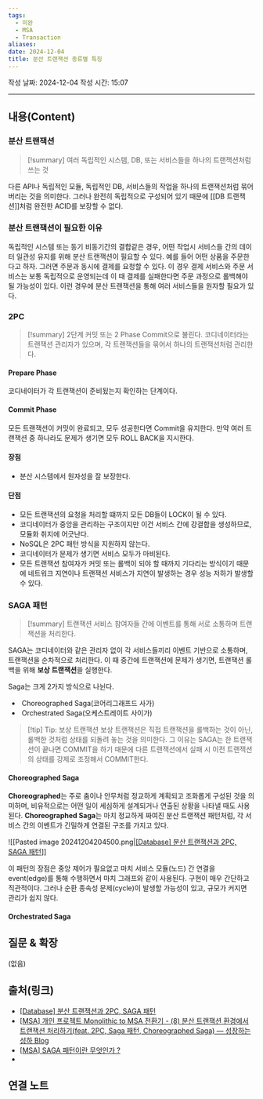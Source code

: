 ```yaml
---
tags:
  - 미완
  - MSA
  - Transaction
aliases: 
date: 2024-12-04
title: 분산 트랜잭션 종류별 특징
---
```

작성 날짜: 2024-12-04
작성 시간: 15:07


----
## 내용(Content)

### 분산 트랜잭션

>[!summary]
>여러 독립적인 시스템, DB, 또는 서비스들을 하나의 트랜잭션처럼 쓰는 것

다른 API나 독립적인 모듈, 독립적인 DB, 서비스들의 작업을 하나의 트랜잭션처럼 묶어버리는 것을 의미한다. 그러나 완전히 독립적으로 구성되어 있기 때문에 [[DB 트랜잭션]]처럼 완전한 ACID를 보장할 수 없다.

### 분산 트랜잭션이 필요한 이유

독립적인 시스템 또는 동기 비동기간의 결합같은 경우, 어떤 작업시 서비스들 간의 데이터 일관성 유지를 위해 분산 트랜잭션이 필요할 수 있다. 예를 들어 어떤 상품을 주문한다고 하자. 그러면 주문과 동시에 결제를 요청할 수 있다. 이 경우 결제 서비스와 주문 서비스는 보통 독립적으로 운영되는데 이 때 결제를 실패한다면 주문 과정으로 롤백해야 될 가능성이 있다. 이런 경우에 분산 트랜잭션을 통해 여러 서비스들을 원자할 필요가 있다.

### 2PC

>[!summary]
>2단계 커밋 또는 2 Phase Commit으로 불린다. 코디네이터라는 트랜잭션 관리자가 있으며, 각 트랜잭션들을 묶어서 하나의 트랜잭션처럼 관리한다.


#### Prepare Phase

코디네이터가 각 트랜잭션이 준비됬는지 확인하는 단계이다.


#### Commit Phase

모든 트랜잭션이 커밋이 완료되고, 모두 성공한다면 Commit을 유지한다. 만약 여러 트랜잭션 중 하나라도 문제가 생기면 모두 ROLL BACK을 지시한다.

#### 장점

- 분산 시스템에서 원자성을 잘 보장한다.

####  단점

- 모든 트랜잭션의 요청을 처리할 떄까지 모든 DB들이 LOCK이 될 수 있다.
- 코디네이터가 중앙을 관리하는 구조이지만 이건 서비스 간에 강결합을 생성하므로, 모듈화 취지에 어긋난다.
- NoSQL은 2PC 패턴 방식을 지원하지 않는다.
- 코디네이터가 문제가 생기면 서비스 모두가 마비된다.
- 모든 트랜잭션 참여자가 커밋 또는 롤백이 되야 할 때까지 기다리는 방식이기 때문에 네트워크 지연이나 트랜잭션 서비스가 지연이 발생하는 경우 성능 저하가 발생할 수 있다.

### SAGA 패턴

>[!summary]
>트랜잭션 서비스 참여자들 간에 이벤트를 통해 서로 소통하며 트랜잭션을 처리한다.

SAGA는 코디네이터와 같은 관리자 없이 각 서비스들끼리 이벤트 기반으로 소통하며, 트랜잭션을 순차적으로 처리한다. 이 때 중간에 트랜잭션에 문제가 생기면, 트랜잭션 롤백을 위해 **보상 트랜잭션**을 실행한다.

Saga는 크게 2가지 방식으로 나뉜다.

-  Choreographed Saga(코어리그래프드 사가)
-  Orchestrated Saga(오케스트레이트 사이가)


>[!tip] Tip: 보상 트랜잭션
>보상 트랜잭션은 직접 트랜잭션을 롤백하는 것이 아닌, 롤백한 것처럼 상태를 되돌려 놓는 것을 의미한다. 그 이유는 SAGA는 한 트랜잭션이 끝나면 COMMIT을 하기 때문에 다른 트랜잭션에서 실패 시 이전 트랜잭션의 상태를 강제로 조정해서 COMMIT한다.

#### Choreographed Saga

**Choreographed**는 주로 춤이나 안무처럼 정교하게 계획되고 조화롭게 구성된 것을 의미하며, 비유적으로는 어떤 일이 세심하게 설계되거나 연출된 상황을 나타낼 때도 사용된다. **Choreographed Saga**는 마치 정교하게 짜여진 분산 트랜잭션 패턴처럼, 각 서비스 간의 이벤트가 긴밀하게 연결된 구조를 가지고 있다.

![[Pasted image 20241204204500.png|[\[Database\] 분산 트랜잭션과 2PC, SAGA 패턴](https://bezzang2.tistory.com/233)]]

이 패턴의 장점은 중앙 제어가 필요없고 마치 서비스 모듈(노드) 간 연결을 event(edge)를 통해 수행하면서 마치 그래프와 같이 사용된다. 구현이 매우 간단하고 직관적이다. 그러나 순환 종속성 문제(cycle)이 발생할 가능성이 있고, 규모가 커지면 관리가 쉽지 않다. 

#### Orchestrated Saga

## 질문 & 확장

(없음)

## 출처(링크)

- [\[Database\] 분산 트랜잭션과 2PC, SAGA 패턴](https://bezzang2.tistory.com/233)
- [\[MSA\] 개인 프로젝트 Monolithic to MSA 전환기 - (8) 분산 트랜잭션 환경에서 트랜잭션 처리하기(feat. 2PC, Saga 패턴, Choreographed Saga) — 성장하는 성하 Blog](https://ksh-coding.tistory.com/143#3.%20%08Saga%20%ED%8C%A8%ED%84%B4-1)
- [\[MSA\] SAGA 패턴이란 무엇인가 ?](https://digitalbourgeois.tistory.com/193)
- 
## 연결 노트










